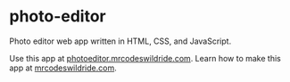 # photo-editor

Photo editor web app written in HTML, CSS, and JavaScript.

Use this app at [photoeditor.mrcodeswildride.com](https://photoeditor.mrcodeswildride.com/).
Learn how to make this app at [mrcodeswildride.com](https://www.mrcodeswildride.com/).
